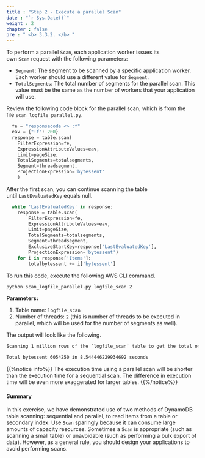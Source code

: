 ```yaml
---
title : "Step 2 - Execute a parallel Scan"
date : "`r Sys.Date()`"
weight : 2
chapter : false
pre : " <b> 3.3.2. </b> "
---
```

To perform a parallel `Scan`, each application worker issues its own `Scan` request with the following parameters:

- `Segment`: The segment to be scanned by a specific application worker. Each worker should use a different value for `Segment`.
- `TotalSegments`: The total number of segments for the parallel scan. This value must be the same as the number of workers that your application will use.

Review the following code block for the parallel scan, which is from the file `scan_logfile_parallel.py`.

```py
  fe = "responsecode <> :f"
  eav = {":f": 200}
  response = table.scan(
    FilterExpression=fe,
    ExpressionAttributeValues=eav,
    Limit=pageSize,
    TotalSegments=totalsegments,
    Segment=threadsegment,
    ProjectionExpression='bytessent'
    )
```

After the first scan, you can continue scanning the table until `LastEvaluatedKey` equals null.

```py
  while 'LastEvaluatedKey' in response:
    response = table.scan(
        FilterExpression=fe,
        ExpressionAttributeValues=eav,
        Limit=pageSize,
        TotalSegments=totalsegments,
        Segment=threadsegment,
        ExclusiveStartKey=response['LastEvaluatedKey'],
        ProjectionExpression='bytessent')
    for i in response['Items']:
        totalbytessent += i['bytessent']
```

To run this code, execute the following AWS CLI command.

```bash
python scan_logfile_parallel.py logfile_scan 2
```

**Parameters:**

1. Table name: `logfile_scan`
2. Number of threads: `2` (this is number of threads to be executed in parallel, which will be used for the number of segments as well).

The output will look like the following.

```txt
Scanning 1 million rows of the `logfile_scan` table to get the total of bytes sent

Total bytessent 6054250 in 8.544446229934692 seconds
```

{{%notice info%}}
The execution time using a parallel scan will be shorter than the execution time for a sequential scan. The difference in execution time will be even more exaggerated for larger tables.
{{%/notice%}}
#### Summary


In this exercise, we have demonstrated use of two methods of DynamoDB table scanning: sequential and parallel, to read items from a table or secondary index. Use `Scan` sparingly because it can consume large amounts of capacity resources. Sometimes a `Scan` is appropriate (such as scanning a small table) or unavoidable (such as performing a bulk export of data). However, as a general rule, you should design your applications to avoid performing scans.